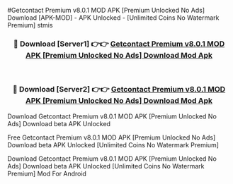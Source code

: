 #Getcontact Premium v8.0.1 MOD APK [Premium Unlocked No Ads] Download [APK-MOD] - APK Unlocked - [Unlimited Coins No Watermark Premium] stmis



<div align="center">

<h3>🔴 Download [Server1] 👉👉 <a href="https://momento.my/?title=Getcontact_Premium_v8.0.1_MOD_APK_[Premium_Unlocked_No_Ads]_Download">Getcontact Premium v8.0.1 MOD APK [Premium Unlocked No Ads] Download Mod Apk</a></h3><br>

<h3>🔴 Download [Server2] 👉👉 <a href="https://momento.my/?title=Getcontact_Premium_v8.0.1_MOD_APK_[Premium_Unlocked_No_Ads]_Download">Getcontact Premium v8.0.1 MOD APK [Premium Unlocked No Ads] Download Mod Apk</a></h3>
</div>



Download Getcontact Premium v8.0.1 MOD APK [Premium Unlocked No Ads] Download beta APK Unlocked

Free Getcontact Premium v8.0.1 MOD APK [Premium Unlocked No Ads] Download beta APK Unlocked [Unlimited Coins No Watermark Premium]

Download Getcontact Premium v8.0.1 MOD APK [Premium Unlocked No Ads] Download beta APK Unlocked [Unlimited Coins No Watermark Premium] Mod For Android

